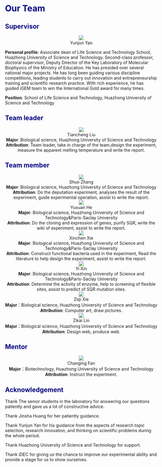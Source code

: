<h1><font color=navy>Our Team</font></h1>

<h2><font color=navy>Supervisor</font></h2>

<center>
    <img src="../img/team_1.png">
    <figcaption>Yunjun Yan<br/>
</figcaption>
</center>

**Personal profile**: Associate dean of Life Science and Technology School, Huazhong University of Science and Technology. Second-class professor, doctoral supervisor, Deputy Director of the Key Laboratory of Molecular Biophysics of the Ministry of Education. He has presided over several national major projects. He has long been guiding various discipline competitions, leading students to carry out innovation and entrepreneurship training and scientific research practice. With rich experience, he has guided iGEM team to win the International Gold award for many times.

**Position**: School of Life Science and Technology, Huazhong University of Science and Technology

<h2><font color=navy>Team leader</font></h2>
<center>
    <img src="../img/team_2.png">
    <figcaption>Tiancheng Liu<br/>
<b>Major</b>: Biological science, Huazhong University of Science and Technology<br/>
<b>Attribution</b>: Team leader, take in charge of the team,design the experiment, measure the apparent melting temperature and write the report.</figcaption>
</center>

<h2><font color=navy>Team member</font></h2>

<center>
    <img src="../img/team_3.png">
    <figcaption>Shuo Zhang<br/>
<b>Major</b>: Biological science, Huazhong University of Science and Technology<br/>
<b>Attribution</b>: Do the deputation experiment, analyses the result of the experiment, guide experimental operation, assist to write the report.</figcaption>
    <img src="../img/team_4.png">
    <figcaption>Yuxuan He<br/>
<b>Major</b>: Biological science, Huazhong University of Science and Technology&Paris-Saclay University<br/>
<b>Attribution</b>: Do the cloning and expression of genes, purify SQR, write the wiki of experiment, assist to write the report.</figcaption>
    <img src="../img/team_5.png">
    <figcaption>Xinchen Xie<br/>
<b>Major</b>: Biological science, Huazhong University of Science and Technology&Paris-Saclay University<br/>
<b>Attribution</b>: Construct functional bacteria used in the experiment, Read the literature to help design the experiment, assist to write the report.</figcaption>
    <img src="../img/team_6.png">
    <figcaption>Yi Xin<br/>
<b>Major</b>: Biological science, Huazhong University of Science and Technology&Paris-Saclay University<br/>
<b>Attribution</b>: Determine the activity of enzyme, help to screening of flexible sites, assist to predict of SQR mutation sites.</figcaption>
    <img src="../img/xzq.png">
    <figcaption>Ziqi Xie<br/>
<b>Major</b>：Biological science, Huazhong University of Science and Technology<br/>
<b>Attribution</b>: Computer art, draw pictures.</figcaption>
    <img src="../img/lzk.png">
    <figcaption>Zikai Lin<br/>
<b>Major</b>：Biological science, Huazhong University of Science and Technology<br/>
<b>Attribution</b>: Design web, produce web.</figcaption>
</center>
<h2><font color=navy>Mentor</font></h2>
<center>
    <img src="../img/team_7.png">
    <figcaption>Changing Fan<br/>
<b>Major</b>：Biotechnology, Huazhong University of Science and Technology <br/>
<b>Attribution</b>: Instruct the experiment.</figcaption>
</center>

<h2><font color=navy>Acknowledgement</font></h2>

Thank The senior students in the laboratory for answering our questions patiently and gave us a lot of constructive advice.

Thank Jinsha Huang for her patiently guidance.

Thank Yunjun Yan for his guidance from the aspects of research topic selection, research innovation, and thinking on scientific problems during the whole period.

Thank Huazhong University of Science and Technology for support. 

Thank iDEC for giving us the chance to improve our experimental ability and provide a stage for us to show ourselves.